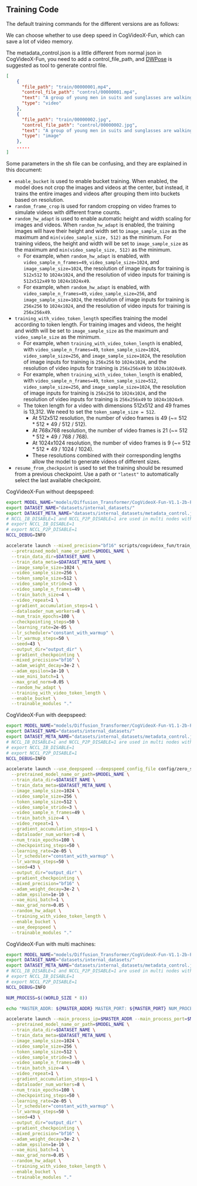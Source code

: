 ## Training Code

The default training commands for the different versions are as follows:

We can choose whether to use deep speed in CogVideoX-Fun, which can save a lot of video memory. 

The metadata_control.json is a little different from normal json in CogVideoX-Fun, you need to add a control_file_path, and [DWPose](https://github.com/IDEA-Research/DWPose) is suggested as tool to generate control file.

```json
[
    {
      "file_path": "train/00000001.mp4",
      "control_file_path": "control/00000001.mp4",
      "text": "A group of young men in suits and sunglasses are walking down a city street.",
      "type": "video"
    },
    {
      "file_path": "train/00000002.jpg",
      "control_file_path": "control/00000002.jpg",
      "text": "A group of young men in suits and sunglasses are walking down a city street.",
      "type": "image"
    },
    .....
]
```

Some parameters in the sh file can be confusing, and they are explained in this document:

- `enable_bucket` is used to enable bucket training. When enabled, the model does not crop the images and videos at the center, but instead, it trains the entire images and videos after grouping them into buckets based on resolution.
- `random_frame_crop` is used for random cropping on video frames to simulate videos with different frame counts.
- `random_hw_adapt` is used to enable automatic height and width scaling for images and videos. When `random_hw_adapt` is enabled, the training images will have their height and width set to `image_sample_size` as the maximum and `min(video_sample_size, 512)` as the minimum. For training videos, the height and width will be set to `image_sample_size` as the maximum and `min(video_sample_size, 512)` as the minimum.
  - For example, when `random_hw_adapt` is enabled, with `video_sample_n_frames=49`, `video_sample_size=1024`, and `image_sample_size=1024`, the resolution of image inputs for training is `512x512` to `1024x1024`, and the resolution of video inputs for training is `512x512x49` to `1024x1024x49`.
  - For example, when `random_hw_adapt` is enabled, with `video_sample_n_frames=49`, `video_sample_size=256`, and `image_sample_size=1024`, the resolution of image inputs for training is `256x256` to `1024x1024`, and the resolution of video inputs for training is `256x256x49`.
- `training_with_video_token_length` specifies training the model according to token length. For training images and videos, the height and width will be set to `image_sample_size` as the maximum and `video_sample_size` as the minimum.
  - For example, when `training_with_video_token_length` is enabled, with `video_sample_n_frames=49`, `token_sample_size=1024`, `video_sample_size=256`, and `image_sample_size=1024`, the resolution of image inputs for training is `256x256` to `1024x1024`, and the resolution of video inputs for training is `256x256x49` to `1024x1024x49`.
  - For example, when `training_with_video_token_length` is enabled, with `video_sample_n_frames=49`, `token_sample_size=512`, `video_sample_size=256`, and `image_sample_size=1024`, the resolution of image inputs for training is `256x256` to `1024x1024`, and the resolution of video inputs for training is `256x256x49` to `1024x1024x9`.
  - The token length for a video with dimensions 512x512 and 49 frames is 13,312. We need to set the `token_sample_size = 512`.
    - At 512x512 resolution, the number of video frames is 49 (~= 512 * 512 * 49 / 512 / 512).
    - At 768x768 resolution, the number of video frames is 21 (~= 512 * 512 * 49 / 768 / 768).
    - At 1024x1024 resolution, the number of video frames is 9 (~= 512 * 512 * 49 / 1024 / 1024).
    - These resolutions combined with their corresponding lengths allow the model to generate videos of different sizes.
- `resume_from_checkpoint` is used to set the training should be resumed from a previous checkpoint. Use a path or `"latest"` to automatically select the last available checkpoint.

CogVideoX-Fun without deepspeed:
```sh
export MODEL_NAME="models/Diffusion_Transformer/CogVideoX-Fun-V1.1-2b-Pose"
export DATASET_NAME="datasets/internal_datasets/"
export DATASET_META_NAME="datasets/internal_datasets/metadata_control.json"
# NCCL_IB_DISABLE=1 and NCCL_P2P_DISABLE=1 are used in multi nodes without RDMA. 
# export NCCL_IB_DISABLE=1
# export NCCL_P2P_DISABLE=1
NCCL_DEBUG=INFO

accelerate launch --mixed_precision="bf16" scripts/cogvideox_fun/train_control.py \
  --pretrained_model_name_or_path=$MODEL_NAME \
  --train_data_dir=$DATASET_NAME \
  --train_data_meta=$DATASET_META_NAME \
  --image_sample_size=1024 \
  --video_sample_size=256 \
  --token_sample_size=512 \
  --video_sample_stride=3 \
  --video_sample_n_frames=49 \
  --train_batch_size=4 \
  --video_repeat=1 \
  --gradient_accumulation_steps=1 \
  --dataloader_num_workers=8 \
  --num_train_epochs=100 \
  --checkpointing_steps=50 \
  --learning_rate=2e-05 \
  --lr_scheduler="constant_with_warmup" \
  --lr_warmup_steps=50 \
  --seed=43 \
  --output_dir="output_dir" \
  --gradient_checkpointing \
  --mixed_precision="bf16" \
  --adam_weight_decay=3e-2 \
  --adam_epsilon=1e-10 \
  --vae_mini_batch=1 \
  --max_grad_norm=0.05 \
  --random_hw_adapt \
  --training_with_video_token_length \
  --enable_bucket \
  --trainable_modules "."
```

CogVideoX-Fun with deepspeed:
```sh
export MODEL_NAME="models/Diffusion_Transformer/CogVideoX-Fun-V1.1-2b-Pose"
export DATASET_NAME="datasets/internal_datasets/"
export DATASET_META_NAME="datasets/internal_datasets/metadata_control.json"
# NCCL_IB_DISABLE=1 and NCCL_P2P_DISABLE=1 are used in multi nodes without RDMA. 
# export NCCL_IB_DISABLE=1
# export NCCL_P2P_DISABLE=1
NCCL_DEBUG=INFO

accelerate launch --use_deepspeed --deepspeed_config_file config/zero_stage2_config.json --deepspeed_multinode_launcher standard scripts/cogvideox_fun/train.py \
  --pretrained_model_name_or_path=$MODEL_NAME \
  --train_data_dir=$DATASET_NAME \
  --train_data_meta=$DATASET_META_NAME \
  --image_sample_size=1024 \
  --video_sample_size=256 \
  --token_sample_size=512 \
  --video_sample_stride=3 \
  --video_sample_n_frames=49 \
  --train_batch_size=4 \
  --video_repeat=1 \
  --gradient_accumulation_steps=1 \
  --dataloader_num_workers=8 \
  --num_train_epochs=100 \
  --checkpointing_steps=50 \
  --learning_rate=2e-05 \
  --lr_scheduler="constant_with_warmup" \
  --lr_warmup_steps=50 \
  --seed=43 \
  --output_dir="output_dir" \
  --gradient_checkpointing \
  --mixed_precision="bf16" \
  --adam_weight_decay=3e-2 \
  --adam_epsilon=1e-10 \
  --vae_mini_batch=1 \
  --max_grad_norm=0.05 \
  --random_hw_adapt \
  --training_with_video_token_length \
  --enable_bucket \
  --use_deepspeed \
  --trainable_modules "."
```

CogVideoX-Fun with multi machines:
```sh
export MODEL_NAME="models/Diffusion_Transformer/CogVideoX-Fun-V1.1-2b-Pose"
export DATASET_NAME="datasets/internal_datasets/"
export DATASET_META_NAME="datasets/internal_datasets/metadata_control.json"
# NCCL_IB_DISABLE=1 and NCCL_P2P_DISABLE=1 are used in multi nodes without RDMA. 
# export NCCL_IB_DISABLE=1
# export NCCL_P2P_DISABLE=1
NCCL_DEBUG=INFO

NUM_PROCESS=$((WORLD_SIZE * 8))

echo "MASTER_ADDR: ${MASTER_ADDR} MASTER_PORT: ${MASTER_PORT} NUM_PROCESS: ${NUM_PROCESS}"

accelerate launch --main_process_ip=$MASTER_ADDR --main_process_port=$MASTER_PORT --num_machines=$WORLD_SIZE --num_processes=$NUM_PROCESS --machine_rank=$RANK scripts/cogvideox_fun/train.py \
  --pretrained_model_name_or_path=$MODEL_NAME \
  --train_data_dir=$DATASET_NAME \
  --train_data_meta=$DATASET_META_NAME \
  --image_sample_size=1024 \
  --video_sample_size=256 \
  --token_sample_size=512 \
  --video_sample_stride=3 \
  --video_sample_n_frames=49 \
  --train_batch_size=4 \
  --video_repeat=1 \
  --gradient_accumulation_steps=1 \
  --dataloader_num_workers=8 \
  --num_train_epochs=100 \
  --checkpointing_steps=50 \
  --learning_rate=2e-05 \
  --lr_scheduler="constant_with_warmup" \
  --lr_warmup_steps=50 \
  --seed=43 \
  --output_dir="output_dir" \
  --gradient_checkpointing \
  --mixed_precision="bf16" \
  --adam_weight_decay=3e-2 \
  --adam_epsilon=1e-10 \
  --vae_mini_batch=1 \
  --max_grad_norm=0.05 \
  --random_hw_adapt \
  --training_with_video_token_length \
  --enable_bucket \
  --trainable_modules "."
```
